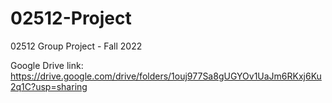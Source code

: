 # 02512-Project
02512 Group Project - Fall 2022

Google Drive link: https://drive.google.com/drive/folders/1ouj977Sa8gUGYOv1UaJm6RKxj6Ku2q1C?usp=sharing
